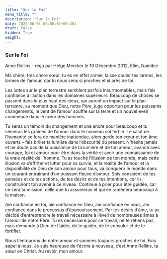 ```yaml
---
title: "Sur le Foi"
menu_title: ""
description: "Sur le Foi"
date: 2022-06-01 06:00:01+00:304
draft: False
hidden: True
weight:
---
```

### Sur le Foi

Anne Rollins - reçu par Helge Mercker le 10 Décembre 2012, Elim, Namibie

Ma chère, très chère sœur, tu es en effet aimée, laisse couler tes larmes, les larmes de l’amour, car tu nous sens si proches et si près de toi.

Les luttes sur le plan terrestre semblent parfois insurmontables, mais fais confiance à l’action dans les domaines supérieurs. Beaucoup de choses se passent dans le plus haut des cieux, qui auront un impact sur le plan terrestre, au moment que Dieu, notre Père, juge opportun pour les puissants changements, le vent de l’amour souffle sur la terre et un nouvel éveil commence dans le cœur des hommes.

Tu seras un témoin du changement et une ancre pour beaucoup et tu sèmeras les graines de l’amour dans le nouveau sol fertile. Le salut de l’humanité se fera de manière inattendue, alors garde ton cœur et ton âme ouverts – fais briller ta lumière dans l’obscurité du présent. N’hésite jamais et ne doute pas de la puissance de ta lumière et de ton amour, avance avec courage, foi et amour pour être dans la vérité et avoir une connaissance de la vraie réalité de l’homme. Tu as touché l’illusion de ton monde, mais cette illusion va s’effriter et lutter pour sa survie, et la réalité de l’amour et la disponibilité de Dieu de son amour pour tous, va conquérir le monde dans un courant entraînant d’un puissant fleuve d’amour. Sois conscient de tes pensées et de tes actions, de tes désirs et de tes intentions, car ils construiront ton avenir à ce niveau. Continue à prier pour être guidée, car ce sera ta mission, celle que tu assumeras et qui en ramènera beaucoup à la maison.

Aie confiance en toi, aie confiance en Dieu, aie confiance en nous, aie confiance dans le processus d’épanouissement. Par tes désirs d’âme, tu as décidé d’entreprendre le travail nécessaire à l’éveil de nombreuses âmes à l’amour de notre Père. Tu es nécessaire pour ce travail, ne te retiens pas, mais demande à Dieu de t’aider, de te guider, de te consoler et de te fortifier.

Nous t’entourons de notre amour et sommes toujours proches de toi. Fais appel à nous. Je suis heureuse de t’écrire à nouveau, c’est Anne Rollins, ta sœur en Christ. Au revoir, mon amour.



